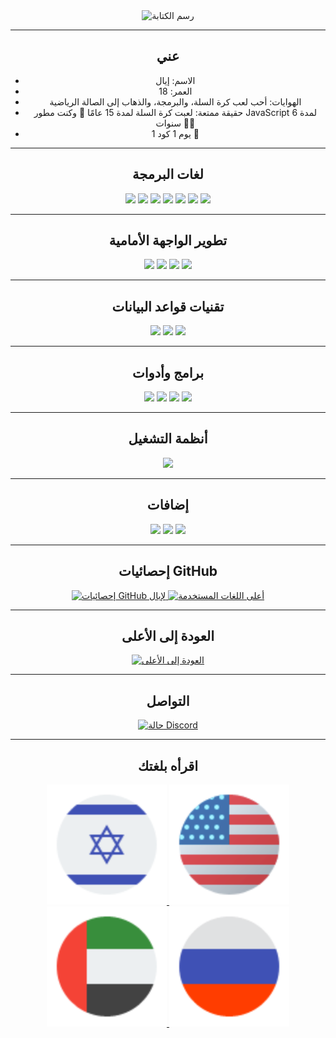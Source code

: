 <div style="text-align: center;">
    <img src="https://readme-typing-svg.herokuapp.com?font=Impact&size=32&lines=مرحبًا%2C+مرحبًا+بك+في+صفحتي+على+GitHub" alt="رسم الكتابة">
</div>


---
<div style="text-align: center;">
    <h2>عني</h2>
    <ul>
        <li>الاسم: إيال</li>
        <li>العمر: 18</li>
        <li>الهوايات: أحب لعب كرة السلة، والبرمجة، والذهاب إلى الصالة الرياضية</li>
        <li>حقيقة ممتعة: لعبت كرة السلة لمدة 15 عامًا 🏀 وكنت مطور JavaScript لمدة 6 سنوات 👩‍💻</li>
        <li>يوم 1 كود 1 💖</li>
    </ul>
</div>

---
<div style="text-align: center;">
    <h2>لغات البرمجة</h2>
    <img src="https://img.shields.io/badge/HTML5%20-%23E34F26.svg?style=for-the-badge&logo=html5&logoColor=white">
    <img src="https://img.shields.io/badge/CSS-%231572B6.svg?style=for-the-badge&logo=css3&logoColor=white">
    <img src="https://img.shields.io/badge/JavaScript%20-%23F7DF1E.svg?style=for-the-badge&logo=javascript&logoColor=white">
    <img src="https://img.shields.io/badge/-ReactJs-61DAFB?logo=react&logoColor=white&style=for-the-badge">
    <img src="https://img.shields.io/badge/Node.js-%23323330.svg?style=for-the-badge&logo=node.js&logoColor=%23F7DF1E" />
    <img src="https://img.shields.io/badge/TypeScript-%23007ACC.svg?style=for-the-badge&logo=typescript&logoColor=white" />
    <img src="https://img.shields.io/badge/Batchfile-%23007ACC.svg?style=for-the-badge&logo=batchfile&logoColor=white" />
</div>

---
<div style="text-align: center;">
    <h2>تطوير الواجهة الأمامية</h2>
    <img src="https://img.shields.io/badge/HTML5%20-%23E34F26.svg?style=for-the-badge&logo=html5&logoColor=white">
    <img src="https://img.shields.io/badge/CSS-%231572B6.svg?style=for-the-badge&logo=css3&logoColor=white">
    <img src="https://img.shields.io/badge/JavaScript%20-%23F7DF1E.svg?style=for-the-badge&logo=javascript&logoColor=white">
    <img src="https://img.shields.io/badge/-ReactJs-61DAFB?logo=react&logoColor=white&style=for-the-badge">
</div>

---
<div style="text-align: center;">
    <h2>تقنيات قواعد البيانات</h2>
    <img src="https://img.shields.io/badge/MongoDB-%2317ad55.svg?style=for-the-badge&logo=mongodb&logoColor=white">
    <img src="https://img.shields.io/badge/Sqlite-%2309435b.svg?style=for-the-badge&logo=sqlite&logoColor=white">
    <img src="https://img.shields.io/badge/MYSQL-%23e59008.svg?style=for-the-badge&logo=mysql&logoColor=white">
</div>

---
<div style="text-align: center;">
    <h2>برامج وأدوات</h2>
    <img src="https://img.shields.io/badge/Visual%20Studio%20Code-%23007ACC.svg?style=for-the-badge&logo=visual-studio-code&logoColor=white" />
    <img src="https://img.shields.io/badge/Visual%20Studio-%23323330.svg?style=for-the-badge&logo=visual-studio&logoColor=%23F7DF1E" />
    <img src="https://img.shields.io/badge/GitHub-%23181717.svg?style=for-the-badge&logo=github&logoColor=white" />
    <img src="https://img.shields.io/badge/Git-%23F05032.svg?style=for-the-badge&logo=git&logoColor=white" />
</div>

---
<div style="text-align: center;">
    <h2>أنظمة التشغيل</h2>
    <img src="https://img.shields.io/badge/Windows-00A7FF?style=for-the-badge&logo=windows&logoColor=white">
</div>

---
<div style="text-align: center;">
    <h2>إضافات</h2>
    <img src="https://img.shields.io/badge/Terminal-%23054020?style=for-the-badge&logo=gnu-bash&logoColor=white">
    <img src="https://img.shields.io/badge/markdown-%23000000.svg?style=for-the-badge&logo=markdown&logoColor=white">
    <img src="https://img.shields.io/badge/Batchfile-%23007ACC.svg?style=for-the-badge&logo=batchfile&logoColor=white" />
</div>

---
<div style="text-align: center;">
    <h2>إحصائيات GitHub</h2>
    <a href="#github_stats">
        <img src="https://github-readme-stats.vercel.app/api?username=eyalgreenDev&show_icons=true&theme=dark" alt="إحصائيات GitHub لإيال">
    </a>
    <a href="#top-langs">
        <img src="https://github-readme-stats.vercel.app/api/top-langs/?username=eyalgreenDev&theme=dark&hide_border=true&include_all_commits=true&count_private=true" 
            height="192px" alt="أعلى اللغات المستخدمة">
    </a>
</div>


---
<div style="text-align: center;">
    <h2>العودة إلى الأعلى</h2>
    <a href="#hello-there-im-eyalgreendev">
        <img src="https://img.shields.io/badge/العودة%20إلى%20الأعلى-%E2%86%91-%23007bff?style=for-the-badge" alt="العودة إلى الأعلى">
    </a>
</div>

---
<div style="text-align: center;">
    <h2>التواصل</h2>
    <a href="https://discord.com/users/1135627677441736704">
        <img src="https://lanyard.cnrad.dev/api/1135627677441736704" alt="حالة Discord">
    </a>
</div>

---
<div align="center">
<h2>اقرأه بلغتك</h2>
    <a href="README_he.md">
    <img alt="العبرية" title="العبرية" 
    src="photos/Israel.svg"/>
    </a>
        <a href="README.md">
    <img alt="English" title="English" 
    src="photos/usa.svg"/>
    </a>
    <a href="README_ar.md">
    <img alt="العربية" title="العربية" 
    src="photos/uae.svg"/>
    </a>
    <a href="README_ru.md">
    <img alt="الروسية" title="الروسية" 
    src="photos/russia.svg"/>
    </a>
</div>
<!-- Images by thefourcraft -->